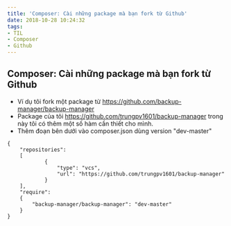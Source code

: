 ```yaml
---
title: 'Composer: Cài những package mà bạn fork từ Github'
date: 2018-10-28 10:24:32
tags: 
- TIL
- Composer
- Github
---
```


## Composer: Cài những package mà bạn fork từ Github

- Ví dụ tôi fork một package từ https://github.com/backup-manager/backup-manager
- Package của tôi https://github.com/trungpv1601/backup-manager trong này tôi có thêm một số hàm cần thiết cho mình.
- Thêm đoạn bên dưới vào composer.json dùng version "dev-master"

```
{
    "repositories":
    [
            {
                "type": "vcs",
                "url": "https://github.com/trungpv1601/backup-manager"
            }
    ],
    "require":
    {
        "backup-manager/backup-manager": "dev-master"
    }
}
````